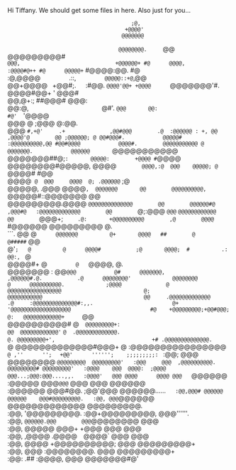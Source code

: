 Hi Tiffany. We should get some files in here. Also just for you...



                                           ;@,       
                                         +@@@@'      
                                        @@@@@@@      
  `                                    @@@@@@@@.     
  `@@                                 @@@@@@@@@#     
  `@@@,                              +@@@@@@+ #@     
   @@@@,                            :@@@@#@++ #@     
   @@@@@+`                          #@@@@:@@. #@     
   :@,@@@@`         `.::,`         @@@@@::+@`,@@     
    @@+@@@@ ` `+@@#;.`   `:#@@.  `@@@@'@@+ +@@@@     
    `@@@@@@@'#.               @@@@#@@+    ' @@@#     
     @@,@+:;                    ##@@@#      @@@:     
     @@:@,`                       `@#'.    `@@@      
      @@:                           #@'  `'@@@@      
      @@@        @                   ;@@@ @:@@.      
      @@@  ` #,+@'     .+              ,@@#@@@       
      .@  :@@@@@@ : +, @@              ,@@@@'@       
      @@ ;@@@@@@; @ @@#@@@#.            @@@@@#       
     :@@@@@@@@@@,@@ #@@#@@@@            @@@@#.       
     @@@@@@@@@@@ @  @@@@@@@.            @@@@@@       
    `@@@@@@@@@@@    @@@@@@@##@;`:       @@@@@:       
    +@@@@ #`@@@@    @@@@@@@@#@@@@@,      @@@@`       
    @@@@,:@  @@@    @@@@@; @`  @@@@#      #@@        
    @@@@` @  @@@     @@@@  @; .@@@@@@`     ;@        
    @@@@@, .@@@      @@@@` ,  @@@@@@@       @@       
    @@@@@@@@@@, `    @@@@@#::@@@@@@@        @@       
    @@@@@@@@@.@@@@   `@@@@@@@@@@@@@@        @@       
    @@@@@@#@ ,@@@#@   :@@@@@@@@@@@@@        @@       
   `@;:@@@    `@@@`    `@@@@@@@@@@@@        @@       
   `@@@+; `    .@:       +@@@@@@@@@@        ,@       
    @@@@`    #@@@@@@       @@@@@@@@@         @.      
    ```.    @@      @`      @@@@@@@          @+      
    @@@@   ##        @      @#####`          @@      
    @'`;   @          @      @@@@#           ;@      
    @@@@;  #          .:     @@:, `           @      
    @@@@#+ @`          @    `@@@@,            @.     
    @@@@@@@             :   @@`@@@            @#     
    @@@@@@@,            ,@@@@@@#.@.           .@     
    @@@@@@@@'             @@@@@@@@             @     
    @@@@@@@@@@.             ;@@@@              @     
    @@@@@@@@@@@@@@@@@                          @; `  
   `@@@@@@@@@@@                                @@    
   .@@@@@@@@@@@@@                              .@    
   :@@@@@@@@@@@@@@#:,,.                         @+   
   '@@@@@@@@@@@@@@@@@@@                         #@   
   +@@@@@@@@@;+@@#@@@;                           @:  
   @@@@@@@@@@@@+     `                           @@  
   @@@@@@@@@@#                                    @` 
   @@@@@@@@@+:                                    @@ 
   @@@@@@@@@@@@'`                                 `@ 
  .@@@@@@@@@@@@@.                                  @.
  @@@@@@@@@+',`    `                               +#
 .@@@@@@@@@@@@@@.                                  `@
 @@@@@@@@@@@@@#@@@+                                 @
:@@@@@@@@@@@@@@@@                     `             @
  ,''      '';   ` `+@@'      '''''';    ;;;;;;;;;: `
  :@@;     @@@    @@@@@@@@  ` @@@@@@@@@  @@@@@@@@@'  
  :@@@     @@@  ,@@@@@@@@@@.  @@@@@@@@@# @@@@@@@@@'  
  :@@@@    @@@  @@@@:  ;@@@@  @@@...;@@@:@@@....,,.  
  :@@@@'   @@@ @@@@      @@@@ @@@    `@@@@@@         
  :@@@@@   @@@`@@@`       @@@ @@@     @@@@@@         
  :@@@@@@  @@@#@@.        ;@@'@@@     @@@@@@......`  
  :@@,@@@# @@@@@@          @@@@@@    @@@#@@@@@@@@@.  
  :@@, @@@`@@@@@@          @@@@@@@@@@@@@ @@@@@@@@@.  
  :@@, '@@@@@@@@@.        :@@+@@@@@@@@@, @@@''''''.  
  :@@, `@@@@@@.@@@        @@@`@@@@@@@@   @@@         
  :@@,   @@@@@ @@@+      +@@@ @@@        @@@         
  :@@,   ,@@@@ .@@@@`  `@@@@` @@@        @@@         
  :@@,    @@@@  +@@@@@@@@@@;  @@@        @@@@@@@@@+  
  :@@,     @@@   :@@@@@@@@.   @@@        @@@@@@@@@+  
  :@@:     .##     :@@@@,     @@@        @@@@@@@#@'  
                                                     
                                                     
                                                     
                                                     
